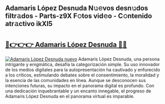 ## Adamaris López Desnuda N𝚞𝚎vos desn𝚞dos filtr𝚊dos - Parts-z9X F𝚘tos vid𝚎o - C𝚘ntenido atr𝚊ctivo ikXl5

# <h2><a href="http://mbdegn.tromn.icu/?c=Adamaris+L%c3%b3pez+Desnuda">🔗👉👉👉 Adamaris López Desnuda 🔗🔗</a></h2>

[![Adamaris López Desnuda nuevo](https://i.imgur.com/pEAQMta.gif)](http://mbdegn.tromn.icu/?c=Adamaris+L%c3%b3pez+Desnuda)
Adamaris López Desnuda, una persona intrigante y enigmática, desafía la categorización simple. Su uso innovador de los medios digitales para la autopresentación ha cautivado y enfurecido a los críticos, estimulando debates sobre el consentimiento, la moralidad y la esencia de las comunidades en línea. Aunque se desconocen sus intenciones futuras, su impacto en el panorama digital es profundo. Con una dedicación inquebrantable y un encanto innegable, el progreso de Adamaris López Desnuda en el panorama virtual es imparable.
